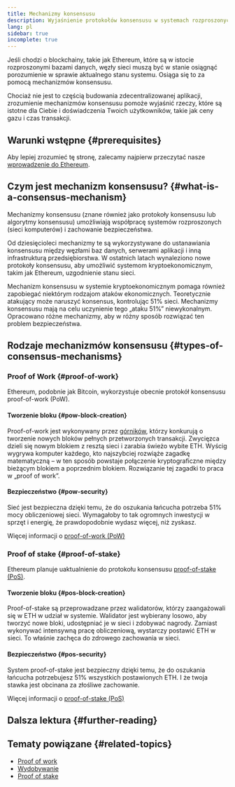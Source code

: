 ```yaml
---
title: Mechanizmy konsensusu
description: Wyjaśnienie protokołów konsensusu w systemach rozproszonych i roli, jaką odgrywają w Ethereum.
lang: pl
sidebar: true
incomplete: true
---
```


Jeśli chodzi o blockchainy, takie jak Ethereum, które są w istocie rozproszonymi bazami danych, węzły sieci muszą być w stanie osiągnąć porozumienie w sprawie aktualnego stanu systemu. Osiąga się to za pomocą mechanizmów konsensusu.

Chociaż nie jest to częścią budowania zdecentralizowanej aplikacji, zrozumienie mechanizmów konsensusu pomoże wyjaśnić rzeczy, które są istotne dla Ciebie i doświadczenia Twoich użytkowników, takie jak ceny gazu i czas transakcji.

## Warunki wstępne {#prerequisites}

Aby lepiej zrozumieć tę stronę, zalecamy najpierw przeczytać nasze [wprowadzenie do Ethereum](/developers/docs/intro-to-ethereum/).

## Czym jest mechanizm konsensusu? {#what-is-a-consensus-mechanism}

Mechanizmy konsensusu (znane również jako protokoły konsensusu lub algorytmy konsensusu) umożliwiają współpracę systemów rozproszonych (sieci komputerów) i zachowanie bezpieczeństwa.

Od dziesięcioleci mechanizmy te są wykorzystywane do ustanawiania konsensusu między węzłami baz danych, serwerami aplikacji i inną infrastrukturą przedsiębiorstwa. W ostatnich latach wynaleziono nowe protokoły konsensusu, aby umożliwić systemom kryptoekonomicznym, takim jak Ethereum, uzgodnienie stanu sieci.

Mechanizm konsensusu w systemie kryptoekonomicznym pomaga również zapobiegać niektórym rodzajom ataków ekonomicznych. Teoretycznie atakujący może naruszyć konsensus, kontrolując 51% sieci. Mechanizmy konsensusu mają na celu uczynienie tego „ataku 51%” niewykonalnym. Opracowano różne mechanizmy, aby w różny sposób rozwiązać ten problem bezpieczeństwa.

<!-- ### Consensus -->

<!-- Formal requirements for a consensus protocol may include: -->

<!-- - Agreement: All correct processes must agree on the same value. -->
<!-- - Weak validity: For each correct process, its output must be the input of some correct process. -->
<!-- - Strong validity: If all correct processes receive the same input value, then they must all output that value. -->
<!-- - Termination: All processes must eventually decide on an output value -->

<!-- ### Fault tolerance -->
<!-- TODO explain how protocols must be fault tolerant -->

## Rodzaje mechanizmów konsensusu {#types-of-consensus-mechanisms}

<!-- TODO -->
<!-- Why do different consensus protocols exist? -->
<!-- What are the tradeoffs of each? -->

### Proof of Work {#proof-of-work}

Ethereum, podobnie jak Bitcoin, wykorzystuje obecnie protokół konsensusu proof-of-work (PoW).

#### Tworzenie bloku {#pow-block-creation}

Proof-of-work jest wykonywany przez [górników](/developers/docs/consensus-mechanisms/pow/mining/), którzy konkurują o tworzenie nowych bloków pełnych przetworzonych transakcji. Zwycięzca dzieli się nowym blokiem z resztą sieci i zarabia świeżo wybite ETH. Wyścig wygrywa komputer każdego, kto najszybciej rozwiąże zagadkę matematyczną – w ten sposób powstaje połączenie kryptograficzne między bieżącym blokiem a poprzednim blokiem. Rozwiązanie tej zagadki to praca w „proof of work”.

#### Bezpieczeństwo {#pow-security}

Sieć jest bezpieczna dzięki temu, że do oszukania łańcucha potrzeba 51% mocy obliczeniowej sieci. Wymagałoby to tak ogromnych inwestycji w sprzęt i energię, że prawdopodobnie wydasz więcej, niż zyskasz.

Więcej informacji o [proof-of-work (PoW)](/developers/docs/consensus-mechanisms/pow/)

### Proof of stake {#proof-of-stake}

Ethereum planuje uaktualnienie do protokołu konsensusu [proof-of-stake (PoS)](/developers/docs/consensus-mechanisms/pos/).

#### Tworzenie bloku {#pos-block-creation}

Proof-of-stake są przeprowadzane przez walidatorów, którzy zaangażowali się w ETH w udział w systemie. Walidator jest wybierany losowo, aby tworzyć nowe bloki, udostępniać je w sieci i zdobywać nagrody. Zamiast wykonywać intensywną pracę obliczeniową, wystarczy postawić ETH w sieci. To właśnie zachęca do zdrowego zachowania w sieci.

#### Bezpieczeństwo {#pos-security}

System proof-of-stake jest bezpieczny dzięki temu, że do oszukania łańcucha potrzebujesz 51% wszystkich postawionych ETH. I że twoja stawka jest obcinana za złośliwe zachowanie.

Więcej informacji o [proof-of-stake (PoS)](/developers/docs/consensus-mechanisms/pos/)

## Dalsza lektura {#further-reading}

<!-- TODO -->

## Tematy powiązane {#related-topics}

- [Proof of work](/developers/docs/consensus-mechanisms/pow/)
- [Wydobywanie](/developers/docs/consensus-mechanisms/pow/mining/)
- [Proof of stake](/developers/docs/consensus-mechanisms/pos/)
